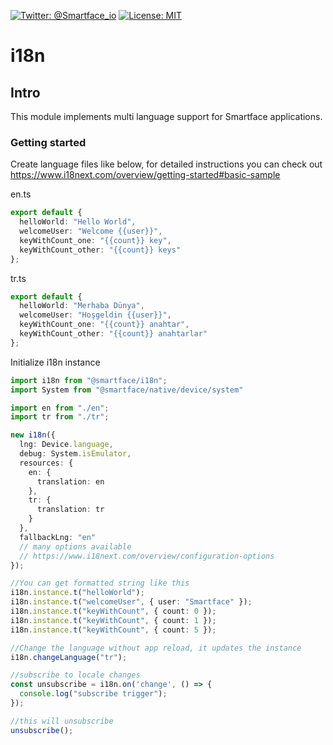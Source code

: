 [![Twitter: @Smartface_io](https://img.shields.io/badge/contact-@Smartface_io-blue.svg?style=flat)](https://twitter.com/smartface_io)
[![License: MIT](https://img.shields.io/badge/License-MIT-blue.svg)](https://github.com/smartface/smartface-modules/blob/main/packages/i18n/LICENSE)

# i18n

## Intro

This module implements multi language support for Smartface applications.

### Getting started

Create language files like below, for detailed instructions you can check out https://www.i18next.com/overview/getting-started#basic-sample

en.ts

```ts
export default {
  helloWorld: "Hello World",
  welcomeUser: "Welcome {{user}}",
  keyWithCount_one: "{{count}} key",
  keyWithCount_other: "{{count}} keys"
};
```

tr.ts

```ts
export default {
  helloWorld: "Merhaba Dünya",
  welcomeUser: "Hoşgeldin {{user}}",
  keyWithCount_one: "{{count}} anahtar",
  keyWithCount_other: "{{count}} anahtarlar"
};
```

Initialize i18n instance

```ts
import i18n from "@smartface/i18n";
import System from "@smartface/native/device/system"

import en from "./en";
import tr from "./tr";

new i18n({
  lng: Device.language,
  debug: System.isEmulator,
  resources: {
    en: {
      translation: en
    },
    tr: {
      translation: tr
    }
  },
  fallbackLng: "en"
  // many options available
  // https://www.i18next.com/overview/configuration-options
});

//You can get formatted string like this
i18n.instance.t("helloWorld");
i18n.instance.t("welcomeUser", { user: "Smartface" });
i18n.instance.t("keyWithCount", { count: 0 });
i18n.instance.t("keyWithCount", { count: 1 });
i18n.instance.t("keyWithCount", { count: 5 });

//Change the language without app reload, it updates the instance
i18n.changeLanguage("tr");

//subscribe to locale changes
const unsubscribe = i18n.on('change', () => {
  console.log("subscribe trigger");
});

//this will unsubscribe
unsubscribe();
```
